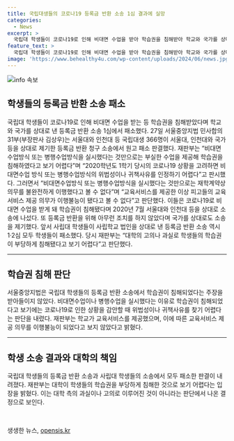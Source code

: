 ```yaml
---
title: 국립대생들의 코로나19 등록금 반환 소송 1심 결과에 실망
categories:
  - News
excerpt: >
  국립대 학생들이 코로나19로 인해 비대면 수업을 받아 학습권을 침해받아 학교와 국가를 상대로 제기한 등록금 반환 소송 1심에서 패소했다. 27일 서울중앙지법은 국립대생 366명의 청구를 기각하며, 비대면수업 방식을 통한 학습권 침해는 입증되지 않았다고 밝혔다. 이에 대해 학생들과 국가 간의 소송이 패소된 것으로 나타났으며, 사립대 학생들의 경우에도 유사한 판결이 내려진 바 있다.
feature_text: >
  국립대 학생들이 코로나19로 인해 비대면 수업을 받아 학습권을 침해받아 학교와 국가를 상대로 제기한 등록금 반환 소송 1심에서 패소했다. 27일 서울중앙지법은 국립대생 366명의 청구를 기각하며, 비대면수업 방식을 통한 학습권 침해는 입증되지 않았다고 밝혔다. 이에 대해 학생들과 국가 간의 소송이 패소된 것으로 나타났으며, 사립대 학생들의 경우에도 유사한 판결이 내려진 바 있다.
image: 'https://www.behealthy4u.com/wp-content/uploads/2024/06/news.jpg'
---
```


<p><img src="https://www.behealthy4u.com/wp-content/uploads/2024/06/news.jpg" alt="info 속보" /></p>

<h2 data-ke-size="size26">학생들의 등록금 반환 소송 패소</h2>

<p data-ke-size="size16">국립대 학생들이 코로나19로 인해 비대면 수업을 받는 등 학습권을 침해받았다며 학교와 국가를 상대로 낸 등록금 반환 소송 1심에서 패소했다. 27일 서울중앙지법 민사합의31부(부장판사 김상우)는 서울대와 인천대 등 국립대생 366명이 서울대, 인천대와 국가 등을 상대로 제기한 등록금 반환 청구 소송에서 원고 패소 판결했다. 재판부는 “비대면수업방식 또는 병행수업방식을 실시했다는 것만으로는 부실한 수업을 제공해 학습권을 침해하였다고 보기 어렵다”며 “2020학년도 1학기 당시의 코로나19 상황을 고려하면 비대면수업 방식 또는 병행수업방식의 위법성이나 귀책사유를 인정하기 어렵다”고 판시했다. 그러면서 “비대면수업방식 또는 병행수업방식을 실시했다는 것만으로는 재학계약상 의무를 불완전하게 이행했다고 볼 수 없다”며 “교육서비스를 제공한 이상 피고들의 교육서비스 제공 의무가 이행불능이 됐다고 볼 수 없다”고 판단했다. 이들은 코로나19로 비대면 수업을 받게 돼 학습권이 침해됐다며 2020년 7월 서울대와 인천대 등을 상대로 소송에 나섰다. 또 등록금 반환을 위해 아무런 조치를 하지 않았다며 국가를 상대로도 소송을 제기했다. 앞서 사립대 학생들이 사립학교 법인을 상대로 낸 등록금 반환 소송 역시 1·2심 모두 학생들이 패소했다. 당시 재판부는 “대학의 고의나 과실로 학생들의 학습권이 부당하게 침해됐다고 보기 어렵다”고 판단했다.</p>

<hr>

<h2 data-ke-size="size26">학습권 침해 판단</h2>

<p data-ke-size="size16">서울중앙지법은 국립대 학생들의 등록금 반환 소송에서 학습권이 침해되었다는 주장을 받아들이지 않았다. 비대면수업이나 병행수업을 실시했다는 이유로 학습권이 침해되었다고 보기에는 코로나19로 인한 상황을 감안할 때 위법성이나 귀책사유를 찾기 어렵다는 판단을 내렸다. 재판부는 학교가 교육서비스를 제공했으며, 이에 따른 교육서비스 제공 의무를 이행불능이 되었다고 보지 않았다고 밝혔다.</p>

<hr>

<h2 data-ke-size="size26">학생 소송 결과와 대학의 책임</h2>

<p data-ke-size="size16">국립대 학생들의 등록금 반환 소송과 사립대 학생들의 소송에서 모두 패소한 판결이 내려졌다. 재판부는 대학이 학생들의 학습권을 부당하게 침해한 것으로 보기 어렵다는 입장을 밝혔다. 이는 대학 측의 과실이나 고의로 이루어진 것이 아니라는 판단에서 나온 결정으로 보인다.</p>

<p data-ke-size="size16">&nbsp;</p>
생생한 뉴스, <a href="https://opensis.kr" rel="dofollow">opensis.kr</a>


